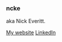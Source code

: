 ### ncke
aka Nick Everitt.

[My website](https://ncke.github.io/ncke/) [LinkedIn](https://www.linkedin.com/in/nick-everitt-06729624/)
